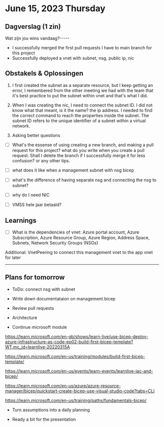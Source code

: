 # June 15, 2023 Thursday

## Dagverslag (1 zin)

Wat zijn jou wins vandaag?-----

- I successfully merged the first pull requests I have to main branch for this project
- Successfully deployed a vnet with subnet, nsg, public ip, nic

## Obstakels & Oplossingen

1. I first created the subnet as a separate resource, but I keep getting an error, I remembered from the other meeting we had with the team that it's best practice to put the subnet within vnet and that's what I did.

2. When I was creating the nic, I need to connect the subnet ID. I did not know what that meant, is it the name? the ip address. I needed to find the correct command to reach the properties inside the subnet. The subnet ID refers to the unique identifier of a subnet within a virtual network.

3. Asking better questions

- [ ] What's the essense of using creating a new branch, and making a pull request for this project? what do you write when you create a pull request. Shall I delete the branch if I successfully merge it for less confusion? or any other tips.

- [ ] what does it like when a management subnet with nsg bicep
- [ ] what's the difference of having separate nsg and connecting the nsg to subnet?
- [ ] why do I need NIC
- [ ] VMSS hele jaar betaald?

## Learnings

- [ ] What is the dependencies of vnet: Azure portal account, Azure Subscription, Azure Resource Group, Azure Region, Address Space, Subnets, Network Security Groups (NSGs)

Additional: VnetPeering to connect this management vnet to the app vnet for later

---

## Plans for tomorrow

- ToDo: connect nsg with subnet
- Write down documentataion on management.bicep

- Review pull requests
- Architecture
- Continue microsoft module

https://learn.microsoft.com/en-gb/shows/learn-live/use-bicep-deploy-azure-infrastructure-as-code-ep02-build-first-bicep-template?WT.mc_id=learnlive-20220315A

https://learn.microsoft.com/en-us/training/modules/build-first-bicep-template/

https://learn.microsoft.com/en-us/events/learn-events/learnlive-iac-and-bicep/

https://learn.microsoft.com/en-us/azure/azure-resource-manager/bicep/quickstart-create-bicep-use-visual-studio-code?tabs=CLI

https://learn.microsoft.com/en-us/training/paths/fundamentals-bicep/

- Turn assumptions into a daily planning

- Ready a bit for the presentation
